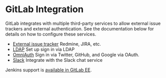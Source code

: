 # GitLab Integration

GitLab integrates with multiple third-party services to allow external issue trackers and external authentication.
See the documentation below for details on how to configure these services.

+ [External issue tracker](external-issue-tracker.md) Redmine, JIRA, etc.
+ [LDAP](ldap.md) Set up sign in via LDAP
+ [OmniAuth](omniauth.md) Sign in via Twitter, GitHub, and Google via OAuth.
+ [Slack](slack.md) Integrate with the Slack chat service

Jenkins support is [available in GitLab EE](http://doc.gitlab.com/ee/integration/jenkins.html).
